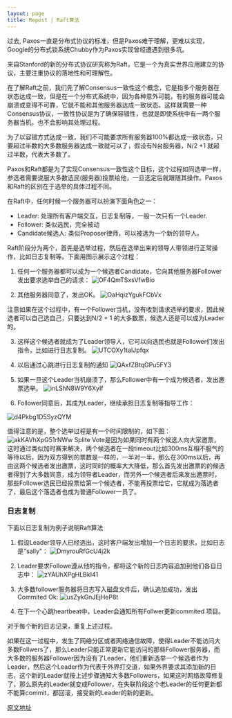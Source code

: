```yaml
---
layout: page
title: Repost | Raft算法
---
```


过去, Paxos一直是分布式协议的标准，但是Paxos难于理解，更难以实现，Google的分布式锁系统Chubby作为Paxos实现曾经遭遇到很多坑。

来自Stanford的新的分布式协议研究称为Raft，它是一个为真实世界应用建立的协议，主要注重协议的落地性和可理解性。

在了解Raft之前，我们先了解Consensus一致性这个概念，它是指多个服务器在状态达成一致，但是在一个分布式系统中，因为各种意外可能，有的服务器可能会崩溃或变得不可靠，它就不能和其他服务器达成一致状态。这样就需要一种Consensus协议，一致性协议是为了确保容错性，也就是即使系统中有一两个服务器当机，也不会影响其处理过程。

为了以容错方式达成一致，我们不可能要求所有服务器100%都达成一致状态，只要超过半数的大多数服务器达成一致就可以了，假设有N台服务器，N/2 +1 就超过半数，代表大多数了。

Paxos和Raft都是为了实现Consensus一致性这个目标，这个过程如同选举一样，参选者需要说服大多数选民(服务器)投票给他，一旦选定后就跟随其操作。Paxos和Raft的区别在于选举的具体过程不同。

在Raft中，任何时候一个服务器可以扮演下面角色之一：

* Leader: 处理所有客户端交互，日志复制等，一般一次只有一个Leader.
* Follower: 类似选民，完全被动
* Candidate候选人: 类似Proposer律师，可以被选为一个新的领导人。

Raft阶段分为两个，首先是选举过程，然后在选举出来的领导人带领进行正常操作，比如日志复制等。下面用图示展示这个过程：

1. 任何一个服务器都可以成为一个候选者Candidate，它向其他服务器Follower发出要求选举自己的请求：
![OF4QmTSxsVfwBio](https://i.loli.net/2020/06/27/OF4QmTSxsVfwBio.jpg)


2. 其他服务器同意了，发出OK。
![OaHqizYgukFCbVx](https://i.loli.net/2020/06/27/OaHqizYgukFCbVx.jpg)

注意如果在这个过程中，有一个Follower当机，没有收到请求选举的要求，因此候选者可以自己选自己，只要达到N/2 + 1 的大多数票，候选人还是可以成为Leader的。

3. 这样这个候选者就成为了Leader领导人，它可以向选民也就是Follower们发出指令，比如进行日志复制。
![UTCOXy1taIJpfqx](https://i.loli.net/2020/06/27/UTCOXy1taIJpfqx.jpg)


4. 以后通过心跳进行日志复制的通知
![QAxfZBtqGPu5FY3](https://i.loli.net/2020/06/27/QAxfZBtqGPu5FY3.jpg)


5. 如果一旦这个Leader当机崩溃了，那么Follower中有一个成为候选者，发出邀票选举。
![inLShN8W9Y6XyIf](https://i.loli.net/2020/06/27/inLShN8W9Y6XyIf.jpg)


6. Follower同意后，其成为Leader，继续承担日志复制等指导工作：

![d4Pkbg1D5SyzQYM](https://i.loli.net/2020/06/27/d4Pkbg1D5SyzQYM.jpg)

 

值得注意的是，整个选举过程是有一个时间限制的，如下图：
![akKAVhXpG51rNWw](https://i.loli.net/2020/06/27/akKAVhXpG51rNWw.jpg)
Splite Vote是因为如果同时有两个候选人向大家邀票，这时通过类似加时赛来解决，两个候选者在一段timeout比如300ms互相不服气的等待以后，因为双方得到的票数是一样的，一半对一半，那么在300ms以后，再由这两个候选者发出邀票，这时同时的概率大大降低，那么首先发出邀票的的候选者得到了大多数同意，成为领导者Leader，而另外一个候选者后来发出邀票时，那些Follower选民已经投票给第一个候选者，不能再投票给它，它就成为落选者了，最后这个落选者也成为普通Follower一员了。

 

### 日志复制
下面以日志复制为例子说明Raft算法
1. 假设Leader领导人已经选出，这时客户端发出增加一个日志的要求，比如日志是"sally"：
![DmyrouRfGcU4j2k](https://i.loli.net/2020/06/27/DmyrouRfGcU4j2k.jpg)


1. Leader要求Followe遵从他的指令，都将这个新的日志内容追加到他们各自日志中：
![zYAUhXPgHLBkI41](https://i.loli.net/2020/06/27/zYAUhXPgHLBkI41.jpg)


3. 大多数follower服务器将日志写入磁盘文件后，确认追加成功，发出Commited Ok:
![usZykGnJEjHeP8t](https://i.loli.net/2020/06/27/usZykGnJEjHeP8t.jpg)


4. 在下一个心跳heartbeat中，Leader会通知所有Follwer更新commited 项目。

对于每个新的日志记录，重复上述过程。

如果在这一过程中，发生了网络分区或者网络通信故障，使得Leader不能访问大多数Follwers了，那么Leader只能正常更新它能访问的那些Follower服务器，而大多数的服务器Follower因为没有了Leader，他们重新选举一个候选者作为Leader，然后这个Leader作为代表于外界打交道，如果外界要求其添加新的日志，这个新的Leader就按上述步骤通知大多数Followers，如果这时网络故障修复了，那么原先的Leader就变成Follower，在失联阶段这个老Leader的任何更新都不能算commit，都回滚，接受新的Leader的新的更新。

[原文地址](https://www.jdon.com/artichect/raft.html)